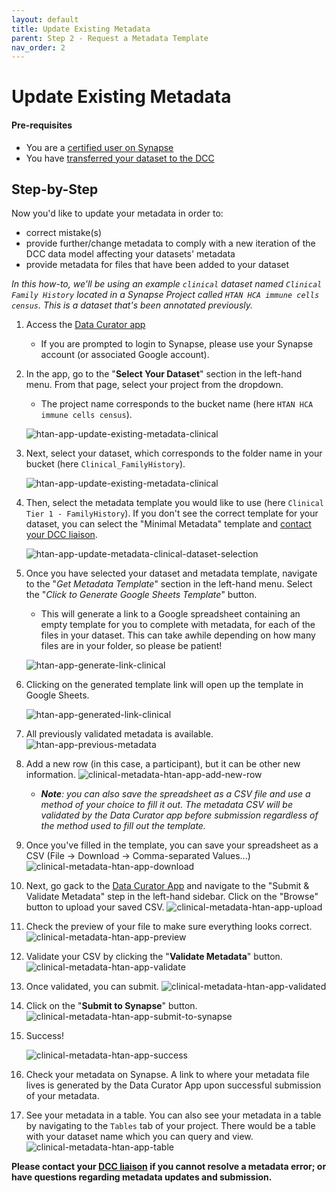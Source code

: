 ```yaml
---
layout: default
title: Update Existing Metadata
parent: Step 2 - Request a Metadata Template
nav_order: 2
---
```


# Update Existing Metadata

#### Pre-requisites
- You are a [certified user on Synapse](https://docs.synapse.org/articles/accounts_certified_users_and_profile_validation.html#certified-users)
- You have [transferred your dataset to the DCC](uploading-data)

## Step-by-Step

Now you'd like to update your metadata in order to:
   
   * correct mistake(s) 
   * provide further/change metadata to comply with a new iteration of the DCC data model affecting your datasets' metadata
   * provide metadata for files that have been added to your dataset


_In this how-to, we'll be using an example `clinical` dataset named `Clinical Family History` located in a Synapse Project called `HTAN HCA immune cells census`. This is a dataset that's been annotated previously._      

1. Access the [Data Curator app](https://www.synapse.org/#!Wiki:syn20681266/ENTITY)
    - If you are prompted to login to Synapse, please use your Synapse account (or associated Google account).
    
  
2. In the app, go to the "**Select Your Dataset**" section in the left-hand menu. From that page, select your project from the dropdown. 
    - The project name corresponds to the bucket name (here `HTAN HCA immune cells census`).  

   ![htan-app-update-existing-metadata-clinical](https://user-images.githubusercontent.com/12868382/86082412-87644e00-ba4c-11ea-873c-758b0956e337.png)
    
3. Next, select your dataset, which corresponds to the folder name in your bucket (here `Clinical_FamilyHistory`).

   ![htan-app-update-existing-metadata-clinical](https://user-images.githubusercontent.com/12868382/86082412-87644e00-ba4c-11ea-873c-758b0956e337.png)

4. Then, select the metadata template you would like to use (here `Clinical Tier 1 - FamilyHistory`). If you don't see the correct template for your dataset, you can select the "Minimal Metadata" template and [contact your DCC liaison](step-1).

   ![htan-app-update-metadata-clinical-dataset-selection](https://user-images.githubusercontent.com/12868382/86082551-e75af480-ba4c-11ea-811d-b4a9b7827156.png)

5. Once you have selected your dataset and metadata template, navigate to the "*Get Metadata Template*" section in the left-hand menu. Select the "*Click to Generate Google Sheets Template*" button. 
    - This will generate a link to a Google spreadsheet containing an empty template for you to complete with metadata, for each of the files in your dataset. This can take awhile depending on how many files are in your folder, so please be patient!

   ![htan-app-generate-link-clinical](https://user-images.githubusercontent.com/12868382/86082710-44ef4100-ba4d-11ea-8559-50b4e5327360.png)


6. Clicking on the generated template link will open up the template in Google Sheets.

   ![htan-app-generated-link-clinical](https://user-images.githubusercontent.com/12868382/86082720-4ae52200-ba4d-11ea-8990-96d9413c10e4.png)


7. All previously validated metadata is available.
      ![htan-app-previous-metadata](https://user-images.githubusercontent.com/12868382/86082779-76680c80-ba4d-11ea-9b49-2cb309bfc07a.png)

8. Add a new row (in this case, a participant), but it can be other new information. 
   ![clinical-metadata-htan-app-add-new-row](https://user-images.githubusercontent.com/12868382/86083506-4faad580-ba4f-11ea-8ce5-cd06866d53c9.png)

    - _**Note**: you can also save the spreadsheet as a CSV file and use a method of your choice to fill it out. The metadata CSV will be validated by the Data Curator app before submission regardless of the method used to fill out the template._

9. Once you've filled in the template, you can save your spreadsheet as a CSV (File -> Download -> Comma-separated Values...)
   ![clinical-metadata-htan-app-download](https://user-images.githubusercontent.com/12868382/86083592-94367100-ba4f-11ea-9f08-c99014465729.png)

10. Next, go gack to the [Data Curator App](https://www.synapse.org/#!Wiki:syn20681266/ENTITY) and navigate to the "Submit & Validate Metadata" step in the left-hand sidebar. Click on the "Browse" button to upload your saved CSV. 
   ![clinical-metadata-htan-app-upload](https://user-images.githubusercontent.com/12868382/86083464-2db15300-ba4f-11ea-8be2-e5ef62d478cc.png)

11. Check the preview of your file to make sure everything looks correct. 
   ![clinical-metadata-htan-app-preview](https://user-images.githubusercontent.com/12868382/86083455-2ab66280-ba4f-11ea-9fd1-669dcda0c5ac.png)

12. Validate your CSV by clicking the "**Validate Metadata**" button. 
   ![clinical-metadata-htan-app-validate](https://user-images.githubusercontent.com/12868382/86083465-2db15300-ba4f-11ea-9ff2-c1e41b9c2b69.png)

13. Once validated, you can submit.
   ![clinical-metadata-htan-app-validated](https://user-images.githubusercontent.com/12868382/86083466-2e49e980-ba4f-11ea-85ff-518a2b3174c5.png)


14. Click on the "**Submit to Synapse**" button.
   ![clinical-metadata-htan-app-submit-to-synapse](https://user-images.githubusercontent.com/12868382/86083457-2b4ef900-ba4f-11ea-99b6-e1dcdf47d9ef.png)


15. Success! 
   
      ![clinical-metadata-htan-app-success](https://user-images.githubusercontent.com/12868382/86083460-2be78f80-ba4f-11ea-8795-38094b2365e4.png)


16. Check your metadata on Synapse. A link to where your metadata file lives is generated by the Data Curator App upon successful submission of your metadata. 

17. See your metadata in a table. You can also see your metadata in a table by navigating to the `Tables` tab of your project. There would be a table with your dataset name which you can query and view.
   ![clinical-metadata-htan-app-table](https://user-images.githubusercontent.com/12868382/86083461-2c802600-ba4f-11ea-9a24-7ee5703a5bf7.png)



**Please contact your [DCC liaison](dcc-liaison) if you cannot resolve a metadata error; or have questions regarding metadata updates and submission.**

